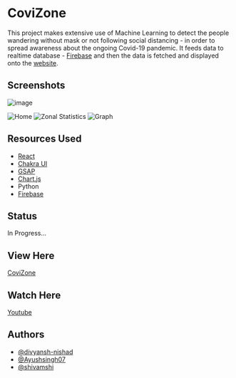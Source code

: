 # CoviZone

This project makes extensive use of Machine Learning to detect the people wandering without mask or not following social distancing - in order to spread awareness about the ongoing Covid-19 pandemic. It feeds data to realtime database - [Firebase](https://firebase.google.com/) and then the data is fetched and displayed onto the [website](https://prajesheleven.github.io/innohacks-db/).

## Screenshots
![image](https://github.com/shivamshi/covizone/assets/67598248/c695a551-73a1-4bc9-825c-aee5b624e9dd)

![Home](./assets/one.jpg?raw=true "Home Page")
![Zonal Statistics](./assets/two.png?raw=true "Zonal Statistics")
![Graph](./assets/three.png?raw=true "Graph")

## Resources Used

- [React](https://reactjs.org/)
- [Chakra UI](https://chakra-ui.com/)
- [GSAP](https://greensock.com/gsap/)
- [Chart.js](https://www.chartjs.org/)
- Python
- [Firebase](https://firebase.google.com/)

## Status

In Progress...

## View Here

[CoviZone](https://prajesheleven.github.io/innohacks-db/)

## Watch Here

[Youtube](https://youtu.be/Scd6E8pDcf0)

## Authors

- [@divyansh-nishad](https://github.com/divyansh-nishad)
- [@Ayushsingh07](https://github.com/Ayushsingh07)
- [@shivamshi](https://github.com/shivamshi)
